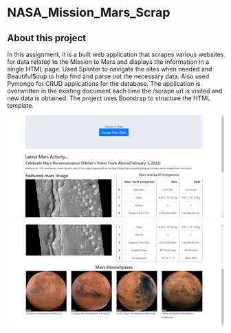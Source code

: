 # NASA_Mission_Mars_Scrap

## About this project

In this assignment, it is a built web application that scrapes various websites for data related to the Mission to Mars and displays the information in a single HTML page. Used Splinter to navigate the sites when needed and BeautifulSoup to help find and parse out the necessary data. Also used Pymongo for CRUD applications for the database. The application is overwritten in the existing document each time the /scrape url is visited and new data is obtained. The project uses Bootstrap to structure the HTML template.


![HTML Outcome](https://github.com/samuelroiz/NASA_Mission_Mars_Scrap/blob/main/images/html_outcome_part1.png)

![HTML Outcome](https://github.com/samuelroiz/NASA_Mission_Mars_Scrap/blob/main/images/html__outcome_part2.png)


